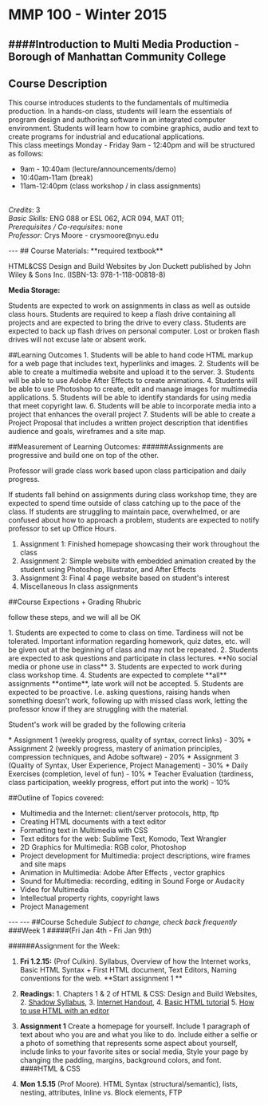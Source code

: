 # MMP 100 - Winter 2015
####Introduction to Multi Media Production - Borough of Manhattan Community College
---
## Course Description
<p>This course introduces students to the fundamentals of multimedia production. In a hands-on class, students will learn the essentials of program design and authoring software in an integrated computer environment. Students will learn how to combine graphics, audio and text to create programs for industrial and educational applications. <br>
This class meetings Monday - Friday 9am - 12:40pm and will be structured as follows: <br>
<ul>
<li>9am - 10:40am (lecture/announcements/demo)</li>
<li>10:40am-11am (break)</li>
<li>11am-12:40pm (class workshop / in class assignments)</li>
</ul>
<br>
<em>Credits</em>: 3 <br>
<em>Basic Skills:</em> ENG 088 or ESL 062, ACR 094, MAT 011; <br>
<em>Prerequisites / Co-requisites:</em> none
<br>
<em>Professor:</em> Crys Moore - crysmoore@nyu.edu
</p>
---
## Course Materials:
**required textbook**<br>
<p>HTML&CSS Design and Build Websites by Jon Duckett published by John Wiley & Sons Inc. (ISBN-13: 978-1-118-00818-8)</p>

**Media Storage:**<br>
<p>Students are expected to work on assignments in class as well as outside class hours. Students are required to keep a flash drive containing all projects and are expected to bring the drive to every class. Students are expected to back up flash drives on personal computer. Lost or broken flash drives will not excuse late or absent work.</p>
##Learning Outcomes
1. Students will be able to hand code HTML markup for a web page that includes text, hyperlinks and images.
2. Students will be able to create a multimedia website and upload it to the server.
3. Students will be able to use Adobe After Effects to create animations.
4. Students will be able to use Photoshop to create, edit and manage images for multimedia applications.
5. Students will be able to identify standards for using media that meet copyright law.
6. Students will be able to incorporate media into a project that enhances the overall project
7. Students will be able to create a Project Proposal that includes a written project description that identifies audience and goals, wireframes and a site map.

##Measurement of Learning Outcomes:
######Assignments are progressive and build one on top of the other. 
<p>Professor will grade class work based upon class participation and daily progress.   </p>
<p>If students fall behind on assignments during class workshop time, they are expected to spend time outside of class catching up to the pace of the class. If students are struggling to maintain pace, overwhelmed, or are confused about how to approach a problem, students are expected to notify professor to set up Office Hours. </p>

1. Assignment 1:  Finished homepage showcasing their work throughout the class
2. Assignment 2:  Simple website with embedded animation created by the student using Photoshop, Illustrator, and After Effects
3. Assignment 3: Final 4 page website based on student's interest
4. Miscellaneous In class assignments

##Course Expections + Grading Rhubric
<p>follow these steps, and we will all be OK</p>
1. Students are expected to come to class on time. Tardiness will not be tolerated. Important information regarding homework, quiz dates, etc. will be given out at the beginning of class and may not be repeated. 
2. Students are expected to ask questions and participate in class lectures. **No social media or phone use in class**
3. Students are expected to work during class workshop time. 
4. Students are expected to complete **all** assignments **ontime**, late work will not be accepted. 
5. Students are expected to be proactive. I.e. asking questions, raising hands when something doesn't work, following up with missed class work, letting the professor know if they are struggling with the material. 

<p>Student's work will be graded by the following criteria </p>
* Assignment 1 (weekly progress, quality of syntax, correct links) - 30%
* Assignment 2 (weekly progress, mastery of animation principles, compression techniques, and Adobe software) - 20%
* Assignment 3 (Quality of Syntax, User Experience, Project Management) - 30%
* Daily Exercises (completion, level of fun) - 10%
* Teacher Evaluation (tardiness, class participation, weekly progress, effort put into the work) - 10%

##Outline of Topics covered:
<ul>
	<li>Multimedia and the Internet: client/server protocols, http, ftp</li>
	<li>Creating HTML documents with a text editor</li>
	<li>Formatting text in Multimedia with CSS</li>
	<li>Text editors for the web: Sublime Text, Komodo, Text Wrangler </li>
	<li>2D Graphics for Multimedia: RGB color, Photoshop</li>
	<li>Project development for Multimedia: project descriptions, wire frames and site maps</li>
	<li>Animation in Multimedia: Adobe After Effects , vector graphics</li>
	<li>Sound for Multimedia: recording, editing in Sound Forge or Audacity</li>
	<li>Video for Multimedia</li>
	<li>Intellectual property rights, copyright laws</li>
	<li>Project Management </li>
</ul>
---
---
##Course Schedule
<em>Subject to change, check back frequently</em>
###Week 1 
#####(Fri Jan 4th - Fri Jan 9th)


######Assignment for the Week:

1. **Fri 1.2.15:** (Prof Culkin). Syllabus, Overview of how the Internet works, Basic HTML Syntax + First HTML document, Text Editors, Naming conventions for the web. **Start assignment 1 **
  1. **Readings:**
    1. Chapters 1 & 2 of HTML & CSS: Design and Build Websites,
    2. [Shadow Syllabus](http://sonyahuber.com/2014/08/20/shadow-syllabus/),
    3. [Internet Handout](https://docs.google.com/presentation/d/1FeuwEMzNTvKcjIS7q8S2u46Kz7hVRSf5srWtYwg4Tb4/pub?start=false&loop=false&delayms=3000&slide=id.p),
    4. [Basic HTML tutorial](http://www.w3schools.com/html/html_intro.asp)
    5. [How to use  HTML with an editor](http://www.w3schools.com/html/html_editors.asp)
  2. **Assignment 1** Create a homepage for yourself. Include 1 paragraph of text about who you are and what you like to do. Include either a selfie or a photo of something that represents some aspect about yourself, include links to your favorite sites or social media, Style your page by changing the padding, margins, background colors, and font. 
####HTML & CSS

2. **Mon 1.5.15** (Prof Moore). HTML Syntax (structural/semantic), lists, nesting, attributes, Inline vs. Block elements, FTP

